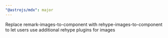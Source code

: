 ```yaml
---
"@astrojs/mdx": major
---
```


Replace remark-images-to-component with rehype-images-to-component to let users use additional rehype plugins for images
